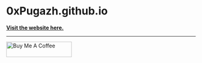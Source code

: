 # 0xPugazh.github.io

**[Visit the website here.](https://0xpugazh.github.io)**
____________________________________________________________________________________________________________________________
<a href="https://www.buymeacoffee.com/0xPugazh" target="_blank"><img src="https://cdn.buymeacoffee.com/buttons/default-orange.png" alt="Buy Me A Coffee" height="41" width="174"></a>

